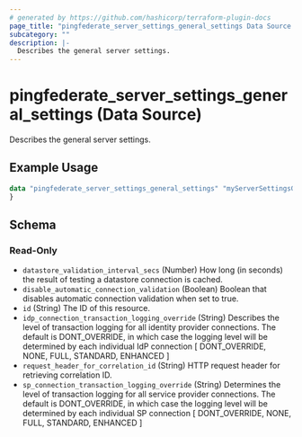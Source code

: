 ```yaml
---
# generated by https://github.com/hashicorp/terraform-plugin-docs
page_title: "pingfederate_server_settings_general_settings Data Source - terraform-provider-pingfederate"
subcategory: ""
description: |-
  Describes the general server settings.
---
```


# pingfederate_server_settings_general_settings (Data Source)

Describes the general server settings.

## Example Usage

```terraform
data "pingfederate_server_settings_general_settings" "myServerSettingsGeneralSettingsExample" {
}
```

<!-- schema generated by tfplugindocs -->
## Schema

### Read-Only

- `datastore_validation_interval_secs` (Number) How long (in seconds) the result of testing a datastore connection is cached.
- `disable_automatic_connection_validation` (Boolean) Boolean that disables automatic connection validation when set to true.
- `id` (String) The ID of this resource.
- `idp_connection_transaction_logging_override` (String) Describes the level of transaction logging for all identity provider connections. The default is DONT_OVERRIDE, in which case the logging level will be determined by each individual IdP connection [ DONT_OVERRIDE, NONE, FULL, STANDARD, ENHANCED ]
- `request_header_for_correlation_id` (String) HTTP request header for retrieving correlation ID.
- `sp_connection_transaction_logging_override` (String) Determines the level of transaction logging for all service provider connections. The default is DONT_OVERRIDE, in which case the logging level will be determined by each individual SP connection [ DONT_OVERRIDE, NONE, FULL, STANDARD, ENHANCED ]
